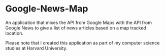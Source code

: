 # Google-News-Map
An application that mixes the API from Google Maps with the API from Google News to give a list of news articles based on a map tracked location.

Please note that I created this application as part of my computer science studies at Harvard University.
